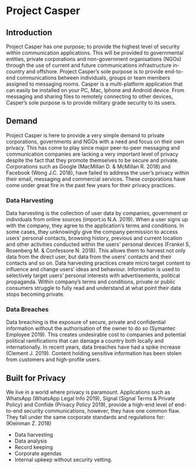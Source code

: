 # Project Casper

## Introduction
Project Casper has one purpose; to provide the highest level of security within
communication applications. This will be provided to governmental entities,
private corporations and non-government organisations (NGOs) through the use of
current and future communications infrastructure in-country and offshore.
Project Casper’s sole purpose is to provide end-to-end communications between
individuals, groups or team members assigned to messaging rooms. Casper is a
multi-platform application that can easily be installed on your PC, Mac,
Iphone and Android device. From messaging and sharing files to remotely
connecting to other devices, Casper’s sole purpose is to provide military
grade security to its users.

## Demand
Project Casper is here to provide a very simple demand to private corporations,
governments and NGOs with a need and focus on their own privacy. This has come
to play since major peer-to-peer messaging and communication companies are
lacking a very important level of privacy despite the fact that they promote
themselves to be secure and private. Corporations such as Google
(MacMillan D. & McMillan R. 2018) and Facebook (Wong J.C. 2018), have failed to
address the user’s privacy within their email, messaging and commercial
services. These corporations have come under great fire in the past few years
for their privacy practices.

### Data Harvesting
Data harvesting is the collection of user data by companies, government or
individuals from online sources (import.io N.A. 2019). When a user signs up
with the company, they agree to the application’s terms and conditions. In some
cases, they unknowingly give the company permission to access users’ personal
contacts, browsing history, previous and current location and other activities
conducted within the users’ personal devices
(Frankel S, Rosenberg M. & Confessore N. 2018).
This allows them to harvest not only data from the direct user, but data from
the users’ contacts and their contacts and so on. Data harvesting practices
create micro target content to influence and change users’ ideas and behaviour.
Information is used to selectively target users’ personal interests with
advertisements, political propaganda. Within company’s terms and conditions,
private or public consumers struggle to fully read and understand at what point
their data stops becoming private.

### Data Breaches
Data breaching is the exposure of secure, private and confidential information
without the authorisation of the owner to do so (Symantec Employee 2019).
This creates undesirable cost to companies and potential political
ramifications that can damage a country both locally and internationally.
In recent years, data breaches have had a spike increase (Clement J. 2019).
Content holding sensitive information has been stolen from customers and
high-profile users.

## Built for Privacy
We live in a world where privacy is paramount. Applications such as WhatsApp
(WhatsApp Legal Info 2019), Signal (Signal Terms & Private Policy) and Confide
(Privacy Policy 2019), provide a high-end level of end-to-end security
communications, however, they have one common flaw.
They fall under the same corporate standards and regulations for: (Kleinman Z. 2018)
-	Data harvesting
-	Data analysis
-	Record keeping
-	Corporate agendas
-	Internal upkeep without security vetting.
